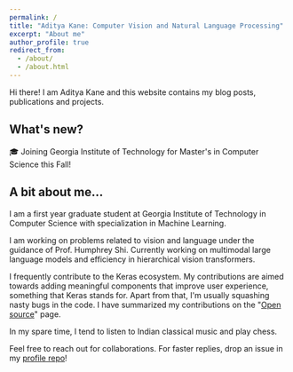 ```yaml
---
permalink: /
title: "Aditya Kane: Computer Vision and Natural Language Processing"
excerpt: "About me"
author_profile: true
redirect_from: 
  - /about/
  - /about.html
---
```


Hi there! I am Aditya Kane and this website contains my blog posts, publications and projects.
<br>

## What's new?

🎓 Joining Georgia Institute of Technology for Master's in Computer Science this Fall!

## A bit about me...

I am a first year graduate student at Georgia Institute of Technology in Computer Science with specialization in Machine Learning. 

I am working on problems related to vision and language under the guidance of Prof. Humphrey Shi. Currently working on multimodal large language models and efficiency in hierarchical vision transformers.

I frequently contribute to the Keras ecosystem. My contributions are aimed towards adding meaningful components that improve user experience, something that Keras stands for. Apart from that, I'm usually squashing nasty bugs in the code. I have summarized my contributions on the "[Open source](https://adityakane2001.github.io/opensource/)" page.

In my spare time, I tend to listen to Indian classical music and play chess. 

Feel free to reach out for collaborations. For faster replies, drop an issue in my [profile repo](https://github.com/AdityaKane2001)!